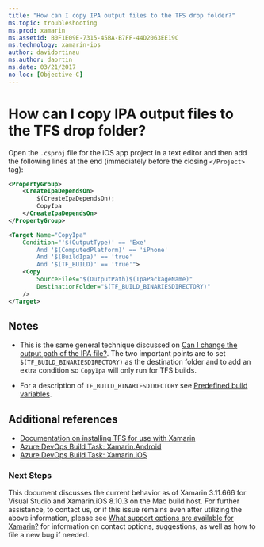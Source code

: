 ```yaml
---
title: "How can I copy IPA output files to the TFS drop folder?"
ms.topic: troubleshooting
ms.prod: xamarin
ms.assetid: B0F1E09E-7315-45BA-B7FF-44D2063EE19C
ms.technology: xamarin-ios
author: davidortinau
ms.author: daortin
ms.date: 03/21/2017
no-loc: [Objective-C]
---
```


# How can I copy IPA output files to the TFS drop folder?

Open the `.csproj` file for the iOS app project in a text editor and then add the following lines at the end (immediately before the closing `</Project>` tag):

```xml
<PropertyGroup>
    <CreateIpaDependsOn>
        $(CreateIpaDependsOn);
        CopyIpa
    </CreateIpaDependsOn>
</PropertyGroup>

<Target Name="CopyIpa"
    Condition="'$(OutputType)' == 'Exe'
        And '$(ComputedPlatform)' == 'iPhone'
        And '$(BuildIpa)' == 'true'
        And '$(TF_BUILD)' == 'true'">
    <Copy
        SourceFiles="$(OutputPath)$(IpaPackageName)"
        DestinationFolder="$(TF_BUILD_BINARIESDIRECTORY)"
    />
</Target>
```

## Notes

- This is the same general technique discussed on [Can I change the output path of the IPA file?](~/ios/troubleshooting/questions/ipa-output-path.md). The two important points are to set `$(TF_BUILD_BINARIESDIRECTORY)` as the destination folder and to add an extra condition so `CopyIpa` will only run for TFS builds.

- For a description of `TF_BUILD_BINARIESDIRECTORY` see [Predefined build variables](/azure/devops/pipelines/build/variables).

## Additional references

- [Documentation on installing TFS for use with Xamarin](/azure/devops/repos/tfvc/overview)
- [Azure DevOps Build Task: Xamarin.Android](/azure/devops/pipelines/tasks/build/xamarin-android)
- [Azure DevOps Build Task: Xamarin.iOS](/azure/devops/pipelines/tasks/build/xamarin-ios)

### Next Steps

This document discusses the current behavior as of Xamarin 3.11.666 for Visual Studio and Xamarin.iOS 8.10.3 on the Mac build host. For further assistance, to contact us, or if this issue remains even after utilizing the above information, please see [What support options are available for Xamarin?](~/cross-platform/troubleshooting/support-options.md) for information on contact options, suggestions, as well as how to file a new bug if needed.
